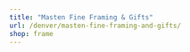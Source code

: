 ```yaml
---
title: "Masten Fine Framing & Gifts"
url: /denver/masten-fine-framing-and-gifts/
shop: frame
---
```

